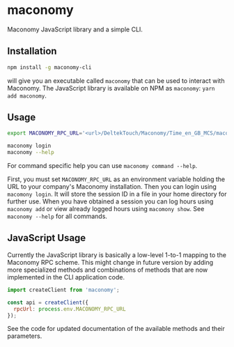 # maconomy

Maconomy JavaScript library and a simple CLI.

## Installation
```bash
npm install -g maconomy-cli
```

will give you an executable called `maconomy` that can be used to interact with Maconomy. The JavaScript library is available on NPM as `maconomy`: `yarn add maconomy`.

## Usage
```bash
export MACONOMY_RPC_URL='<url>/DeltekTouch/Maconomy/Time_en_GB_MCS/maconomyshared/backend/RemoteCall.php'

maconomy login
maconomy --help
```

For command specific help you can use `maconomy command --help`.

First, you must set `MACONOMY_RPC_URL` as an environment variable holding the URL to your company's Maconomy installation. Then you can login using `macomony login`. It will store the session ID in a file in your home directory for further use. When you have obtained a session you can log hours using `maconomy add` or view already logged hours using `macomony show`. See `maconomy --help` for all commands.

## JavaScript Usage
Currently the JavaScript library is basically a low-level 1-to-1 mapping to the Maconomy RPC scheme. This might change in future version by adding more specialized methods and combinations of methods that are now implemented in the CLI application code.

```js
import createClient from 'maconomy';

const api = createClient({
  rpcUrl: process.env.MACONOMY_RPC_URL
});
```

See the code for updated documentation of the available methods and their parameters.

